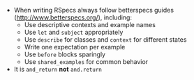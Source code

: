 * When writing RSpecs always follow betterspecs guides (<http://www.betterspecs.org/>), including:
  * Use descriptive contexts and example names
  * Use `let` and `subject` appropriately
  * Use `describe` for classes and `context` for different states
  * Write one expectation per example
  * Use `before` blocks sparingly
  * Use `shared_examples` for common behavior
* It is `and_return` **not** `and.return`
